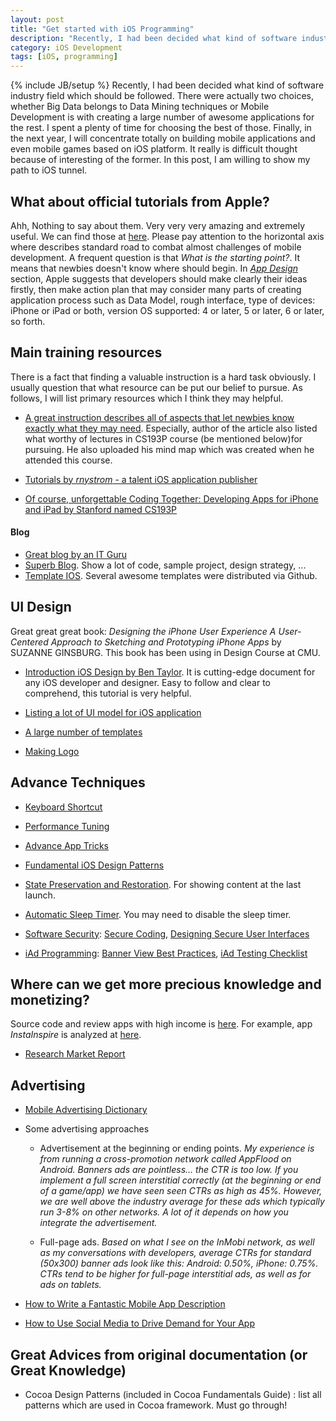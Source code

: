 ```yaml
---
layout: post
title: "Get started with iOS Programming"
description: "Recently, I had been decided what kind of software industry field which should be followed. There were actually two choices, whether Big Data belongs to Data Mining techniques or Mobile Development is with creating a large number of awesome applications for the rest. I spent a plenty of time for choosing the best of those. Finally, in the next year, I will concentrate totally on building mobile applications and even mobile games based on iOS platform. It really is difficult thought because of interesting of the former. In this post, I am willing to show my path to iOS tunnel."
category: iOS Development
tags: [iOS, programming]
---
```

{% include JB/setup %}
Recently, I had been decided what kind of software industry field which should be followed. There were actually two choices, whether Big Data belongs to Data Mining techniques or Mobile Development is with creating a large number of awesome applications for the rest. I spent a plenty of time for choosing the best of those. Finally, in the next year, I will concentrate totally on building mobile applications and even mobile games based on iOS platform. It really is difficult thought because of interesting of the former. In this post, I am willing to show my path to iOS tunnel.

## What about official tutorials from Apple? 
Ahh, Nothing to say about them. Very very very amazing and extremely useful. We can find those at [here](http://developer.apple.com/library/ios/#referencelibrary/GettingStarted/RoadMapiOS/). Please pay attention to the horizontal axis where describes standard road to combat almost challenges of mobile development.
A frequent question is that *What is the starting point?*. It means that newbies doesn't know where should begin. In [*App Design*](http://developer.apple.com/library/ios/#referencelibrary/GettingStarted/RoadMapiOS/chapters/DesignYourAppwithCare/DesignYourAppWithCare/DesignYourAppWithCare.html) section, Apple suggests that developers should make clearly their ideas firstly, then make action plan that may consider many parts of creating application process such as Data Model, rough interface, type of devices: iPhone or iPad or both, version OS supported: 4 or later, 5 or later, 6 or later, so forth. 

## Main training resources
There is a fact that finding a valuable instruction is a hard task obviously. I usually question that what resource can be put our belief to pursue. As follows, I will list primary resources which I think they may helpful.

- [A great instruction describes all of aspects that let newbies know exactly what they may need](http://looksok.wordpress.com/2012/12/22/best-iphoneios-programming-tutorials/). Especially, author of the article also listed what worthy of lectures in CS193P course (be mentioned below)for pursuing. He also uploaded his mind map which was created when he attended this course.

- [Tutorials by *rnystrom* - a talent iOS application publisher](https://github.com/rnystrom/iOS-Best-Practices)

- [Of course, unforgettable Coding Together: Developing Apps for iPhone and iPad by Stanford named CS193P](https://itunes.apple.com/us/course/coding-together-developing/id593208016)

#### Blog
- [Great blog by an IT Guru](http://zeroheroblog.com/)
- [Superb Blog](http://maniacdev.com/). Show a lot of code, sample project, design strategy, ...
- [Template IOS](http://www.honcheng.com/applications). Several awesome templates were distributed via Github.



## UI Design
Great great great book: _Designing the iPhone User Experience A User-Centered Approach to Sketching and Prototyping iPhone Apps_ by SUZANNE GINSBURG. This book has been using in Design Course at CMU. 
 
- [Introduction iOS Design by Ben Taylor](http://taybenlor.com/2013/05/21/designing-for-ios.html). It is cutting-edge document for any iOS developer and designer. Easy to follow and clear to comprehend, this tutorial is very helpful.

- [Listing a lot of UI model for iOS application](http://pttrns.com/)

- [A large number of templates](https://www.cocoacontrols.com/)

- [Making Logo](http://appicontemplate.com/)

## Advance Techniques
- [Keyboard Shortcut](http://developer.apple.com/library/ios/#recipes/xcode_help-keybindings_preferences/articles/viewing_keyboard_shortcuts.html#//apple_ref/doc/uid/TP40010351-CH1-SW1)

- [Performance Tuning](http://developer.apple.com/library/ios/#documentation/iphone/conceptual/iphoneosprogrammingguide/PerformanceTuning/PerformanceTuning.html#//apple_ref/doc/uid/TP40007072-CH8-SW1)

- [Advance App Tricks](http://developer.apple.com/library/ios/#documentation/iphone/conceptual/iphoneosprogrammingguide/AdvancedAppTricks/AdvancedAppTricks.html#//apple_ref/doc/uid/TP40007072-CH7-SW6)

- [Fundamental iOS Design Patterns](http://developer.apple.com/library/ios/#documentation/iphone/conceptual/iphoneosprogrammingguide/AppDesignBasics/AppDesignBasics.html#//apple_ref/doc/uid/TP40007072-CH2-SW1)

- [State Preservation and Restoration](http://developer.apple.com/library/ios/#documentation/iphone/conceptual/iphoneosprogrammingguide/StatePreservation/StatePreservation.html#//apple_ref/doc/uid/TP40007072-CH11-SW13). For showing content at the last launch. 

- [Automatic Sleep Timer](http://developer.apple.com/library/ios/#documentation/iphone/conceptual/iphoneosprogrammingguide/TheiOSEnvironment/TheiOSEnvironment.html#//apple_ref/doc/uid/TP40007072-CH9-SW1). You may need to disable the sleep timer.

- [Software Security](http://developer.apple.com/library/ios/#documentation/Security/Conceptual/Security_Overview/Introduction/Introduction.html#//apple_ref/doc/uid/TP30000976-CH1-SW1): [Secure Coding](http://developer.apple.com/library/ios/#documentation/Security/Conceptual/SecureCodingGuide/Introduction.html#//apple_ref/doc/uid/TP40002415), [Designing Secure User Interfaces](http://developer.apple.com/library/ios/#documentation/Security/Conceptual/SecureCodingGuide/Articles/AppInterfaces.html#//apple_ref/doc/uid/TP40002862)

- [iAd Programming](http://developer.apple.com/library/ios/#documentation/UserExperience/Conceptual/iAd_Guide/Introduction/Introduction.html#//apple_ref/doc/uid/TP40009881-CH1-SW1): [Banner View Best Practices](http://developer.apple.com/library/ios/#documentation/UserExperience/Conceptual/iAd_Guide/WorkingwithBannerViews/WorkingwithBannerViews.html#//apple_ref/doc/uid/TP40009881-CH4-SW3), [iAd Testing Checklist](http://developer.apple.com/library/ios/#documentation/UserExperience/Conceptual/iAd_Guide/TestingiAdApplications/TestingiAdApplications.html#//apple_ref/doc/uid/TP40009881-CH6-SW1)


## Where can we get more precious knowledge and monetizing?
Source code and review apps with high income is [here](http://iosapptemplate.com/). For example, app _InstaInspire_ is analyzed at [here](http://iosapptemplate.com/2013/05/14/instainspire-photo-app-with-audio-recorder-feature-app-template/).

- [Research Market Report](http://www.visionmobile.com/products/research/)

## Advertising

- [Mobile Advertising Dictionary](http://www.amobee.com/dictionary/)

- Some advertising approaches

	* Advertisement at the beginning or ending points. 
	_My experience is from running a cross-promotion network called AppFlood on Android. Banners ads are pointless... the CTR is too low. If you implement a full screen interstitial correctly (at the beginning or end of a game/app) we have seen seen CTRs as high as 45%. However, we are well above the industry average for these ads which typically run 3-8% on other networks. A lot of it depends on how you integrate the advertisement._

	* Full-page ads. 
	_Based on what I see on the InMobi network, as well as my conversations with developers, average CTRs for standard  (50x300) banner ads look like this: Android: 0.50%, iPhone: 0.75%. CTRs tend to be higher for full-page interstitial ads, as well as for ads on tablets._

- [How to Write a Fantastic Mobile App Description](http://mobileadvertisinghub.com/how-to-write-a-fantastic-mobile-app-description-part-2/)

- [How to Use Social Media to Drive Demand for Your App](http://mobileadvertisinghub.com/how-to-use-social-media-to-drive-demand-for-your-app-part-3/)

## Great Advices from original documentation (or Great Knowledge)
- Cocoa Design Patterns (included in  Cocoa Fundamentals Guide) : list all patterns which are used in Cocoa framework. Must go through!
